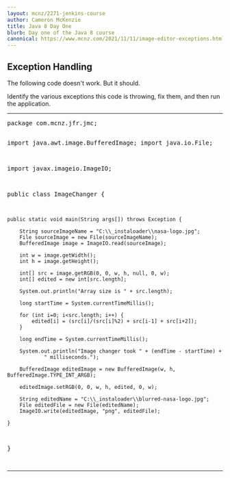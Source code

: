 ```yaml
---
layout: mcnz/2271-jenkins-course
author: Cameron McKenzie
title: Java 8 Day One
blurb: Day one of the Java 8 course
canonical: https://www.mcnz.com/2021/11/11/image-editor-exceptions.html
---
```


## Exception Handling

The following code doesn't work. But it should.

Identify the various exceptions this code is throwing, fix them, and then run the application.

<hr/>
<pre>
package com.mcnz.jfr.jmc;

import java.awt.image.BufferedImage;
import java.io.File;

import javax.imageio.ImageIO;

public class ImageChanger {
	
	public static void main(String args[]) throws Exception {
		
        String sourceImageName = "C:\\_instaloader\\nasa-logo.jpg";
        File sourceImage = new File(sourceImageName);
        BufferedImage image = ImageIO.read(sourceImage);

        int w = image.getWidth();
        int h = image.getHeight();
 
        int[] src = image.getRGB(0, 0, w, h, null, 0, w);
        int[] edited = new int[src.length];

        System.out.println("Array size is " + src.length);
 
        long startTime = System.currentTimeMillis();

		for (int i=0; i<src.length; i++) {
			edited[i] = (src[i]/(src[i]%2) + src[i-1] + src[i+2]);
		}
		
        long endTime = System.currentTimeMillis();
 
        System.out.println("Image changer took " + (endTime - startTime) + 
                " milliseconds.");
 
        BufferedImage editedImage = new BufferedImage(w, h, BufferedImage.TYPE_INT_ARGB);
        
        editedImage.setRGB(0, 0, w, h, edited, 0, w);
		
        String editedName = "C:\\_instaloader\\blurred-nasa-logo.jpg";
        File editedFile = new File(editedName);
        ImageIO.write(editedImage, "png", editedFile);
		
	}

}

</pre>
<hr/>
